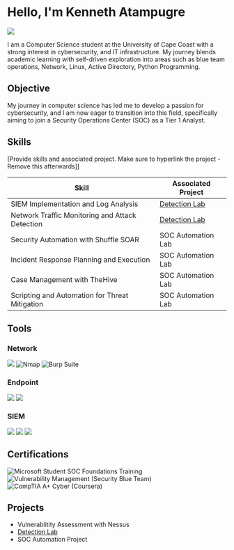 # Hello, I'm Kenneth Atampugre
<a href="https://www.linkedin.com/in/kenneth-atampugre-02288126b/">
  <img src="https://img.shields.io/badge/-LinkedIn-0072b1?&style=for-the-badge&logo=linkedin&logoColor=white" />
</a>



I am a Computer Science student at the University of Cape Coast with a strong interest in cybersecurity, and IT infrastructure. My journey blends academic learning with self-driven exploration into areas such as blue team operations, Network, Linux, Active Directory, Python Programming.


## Objective

My journey in computer science has led me to develop a passion for cybersecurity, and I am now eager to transition into this field, specifically aiming to join a Security Operations Center (SOC) as a Tier 1 Analyst.

## Skills
[Provide skills and associated project. Make sure to hyperlink the project - Remove this afterwards]]

| Skill                                         | Associated Project         |
|-----------------------------------------------|----------------------------|
| SIEM Implementation and Log Analysis          | <a href="https://github.com/Atam-ken/Detection-Lab/tree/main">Detection Lab</a>|
| Network Traffic Monitoring and Attack Detection | <a href="https://google.com">Detection Lab</a>|
| Security Automation with Shuffle SOAR         | SOC Automation Lab|
| Incident Response Planning and Execution      | SOC Automation Lab|
| Case Management with TheHive                  | SOC Automation Lab|
| Scripting and Automation for Threat Mitigation | SOC Automation Lab|

## Tools

### Network
<div>
    <img src="https://img.shields.io/badge/-Wireshark-1679A7?&style=for-the-badge&logo=Wireshark&logoColor=white" />
    <img src="https://img.shields.io/badge/-Nmap-82B54B?style=for-the-badge&logo=nmap&logoColor=white" alt="Nmap" />
   <img src="https://img.shields.io/badge/-Burp%20Suite-FF6C37?style=for-the-badge&logoColor=white" alt="Burp Suite" />

</div>

### Endpoint
<div>
    <img src="https://img.shields.io/badge/-Microsoft_Defender_for_Endpoint-00A4EF?&style=for-the-badge&logo=Microsoft&logoColor=white" />
    <img src="https://img.shields.io/badge/-Velociraptor-4B275F?&style=for-the-badge&logo=Velociraptor&logoColor=white" />
</div>

### SIEM
<div>
    <img src="https://img.shields.io/badge/-Microsoft_Sentinel-0078D4?&style=for-the-badge&logo=Microsoft&logoColor=white" />
    <img src="https://img.shields.io/badge/-Splunk-000000?&style=for-the-badge&logo=Splunk&logoColor=white" />
    <img src="https://img.shields.io/badge/-Elastic-005571?&style=for-the-badge&logo=Elastic&logoColor=white" />
</div>

## Certifications

<div>
<img src="https://img.shields.io/badge/-Microsoft%20Student%20SOC%20Foundations%20Training-0078D4?style=for-the-badge&logo=microsoft&logoColor=white" alt="Microsoft Student SOC Foundations Training" />
<img src="https://img.shields.io/badge/-Vulnerability%20Management%20(Security%20Blue%20Team)-1E90FF?style=for-the-badge&logo=security&logoColor=white" alt="Vulnerability Management (Security Blue Team)" />
<img src="https://img.shields.io/badge/-CompTIA%20A%2B%20Cyber%20(Coursera)-0056D2?style=for-the-badge&logo=coursera&logoColor=white" alt="CompTIA A+ Cyber (Coursera)" />

</div>

## Projects
- Vulnerablitity Assessment with Nessus
- <a href="https://github.com/Atam-ken/Detection-Lab/tree/main">Detection Lab</a>
- SOC Automation Project

